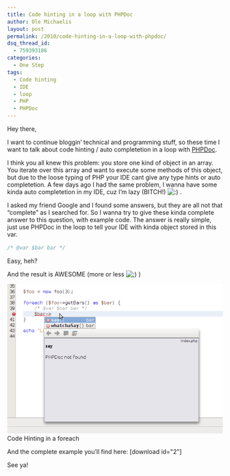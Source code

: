 ```yaml
---
title: Code hinting in a loop with PHPDoc
author: Ole Michaelis
layout: post
permalink: /2010/code-hinting-in-a-loop-with-phpdoc/
dsq_thread_id:
  - 759393186
categories:
  - One Step
tags:
  - Code hinting
  - IDE
  - loop
  - PHP
  - PHPDoc
---
```


Hey there,

I want to continue bloggin’ technical and programming stuff, so these time I want to talk about code hinting / auto completetion in a loop with [PHPDoc][1].

 [1]: http://www.phpdoc.org/

I think you all knew this problem: you store one kind of object in an array. You iterate over this array and want to execute some methods of this object, but due to the loose typing of PHP your IDE cant give any type hints or auto completetion. A few days ago I had the same problem, I wanna have some kinda auto completetion in my IDE, cuz I’m lazy (BITCH!) ![:)][2] .

 [2]: http://blog.codestars.eu/wp-includes/images/smilies/icon_smile.gif

I asked my friend Google and I found some answers, but they are all not that “complete” as I searched for. So I wanna try to give these kinda complete answer to this question, with example code. The answer is really simple, just use PHPDoc in the loop to tell your IDE with kinda object stored in this var.

```php
/* @var $bar bar */
```

Easy, heh?

And the result is AWESOME (more or less ![;)][3] )

 [3]: http://blog.codestars.eu/wp-includes/images/smilies/icon_wink.gif

[![Autocompletetion in a loop!][4]][4]
Code Hinting in a foreach

And the complete example you’ll find here: [download id="2"]

 [4]: /assets/uploads/2010/12/loop_code_suggestion.png

See ya!

